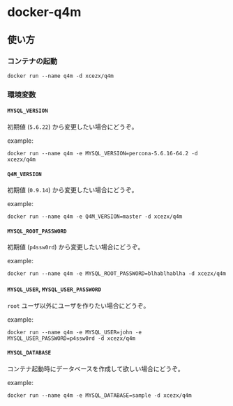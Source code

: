 # docker-q4m

## 使い方

### コンテナの起動

```
docker run --name q4m -d xcezx/q4m
```

### 環境変数

#### `MYSQL_VERSION`

初期値 (`5.6.22`) から変更したい場合にどうぞ。

example:

    docker run --name q4m -e MYSQL_VERSION=percona-5.6.16-64.2 -d xcezx/q4m

#### `Q4M_VERSION`

初期値 (`0.9.14`) から変更したい場合にどうぞ。

example:

    docker run --name q4m -e Q4M_VERSION=master -d xcezx/q4m

#### `MYSQL_ROOT_PASSWORD`

初期値 (`p4ssw0rd`) から変更したい場合にどうぞ。

example:

    docker run --name q4m -e MYSQL_ROOT_PASSWORD=blhablhablha -d xcezx/q4m

#### `MYSQL_USER`, `MYSQL_USER_PASSWORD`

`root` ユーザ以外にユーザを作りたい場合にどうぞ。

example:

    docker run --name q4m -e MYSQL_USER=john -e MYSQL_USER_PASSWORD=p4ssw0rd -d xcezx/q4m

#### `MYSQL_DATABASE`

コンテナ起動時にデータベースを作成して欲しい場合にどうぞ。

example:

    docker run --name q4m -e MYSQL_DATABASE=sample -d xcezx/q4m

